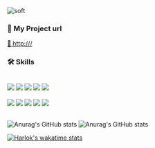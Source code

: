 ![soft](https://capsule-render.vercel.app/api?type=soft&color=auto&text=Hi,%20i'm%20Junhyeok%20Lee&fontSize=40&animation=twinkling)

<div align="left">
 <h3 align="left">💾 My Project url</h3>
 <a href="http:///"> <strong>📍 </strong> http:///</a> 
 <br>
 <h3 align="left">🛠 Skills</h3><br>
   <img src="https://img.shields.io/badge/AWS RDS-527FFF?style=flat-square&logo=Amazon RDS&logoColor=white"/>
   <img src="https://img.shields.io/badge/AWS EC2-FF9900?style=flat-square&logo=Amazon ECS&logoColor=white"/>
   <img src="https://img.shields.io/badge/MySQL-4479A1?style=flat-square&logo=MySQL&logoColor=white"/>
   <img src="https://img.shields.io/badge/jQuery-FA320A?style=flat-square&logo=jQuery&logoColor=white"/>
   <img src="https://img.shields.io/badge/Spring-6DB33F?style=flat-square&logo=Spring&logoColor=white"/><br><br>
   <img src="https://img.shields.io/badge/Apache Tomcat-FA320A?style=flat-square&logo=Apache Tomcat&logoColor=white"/>
   <img src="https://img.shields.io/badge/HTML5-E34F26?style=flat-square&logo=HTML5&logoColor=white"/>
   <img src="https://img.shields.io/badge/CSS3-1572B6?style=flat-square&logo=CSS3&logoColor=white"/>
   <img src="https://img.shields.io/badge/JavaScript-F7DF1E?style=flat-square&logo=JavaScript&logoColor=white"/>
   <img src="https://img.shields.io/badge/Bootstrap-7952B3?style=flat-square&logo=Bootstrap&logoColor=white"/>
  <!--
  <img src="https://img.shields.io/badge/쓰고자하는_텍스트-컬러코드?style=flat-square&logo=simpleicons에서_아이콘이름&logoColor=white"/>
  -->
</div>
<br>

![Anurag's GitHub stats](https://github-readme-stats.vercel.app/api?username=wnsgur364\&bg_color=30,e96443,904e95\&title_color=fff\&text_color=fff)
![Anurag's GitHub stats](https://github-readme-stats.vercel.app/api/top-langs?username=wnsgur364&layout=compact&langs_count=8&card_width=320"\&bg_color=30,e96443,904e95\&title_color=fff\&text_color=fff)

[![Harlok's wakatime stats](https://github-readme-stats.vercel.app/api/wakatime?username=Junhyeok)](https://wakatime.com/@Junhyeok)
